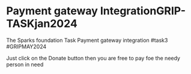   # Payment gateway IntegrationGRIP-TASKjan2024
The Sparks foundation Task
Payment gateway integration #task3 #GRIPMAY2024

Just click on the Donate button then you are free to pay foe the needy person in need 
